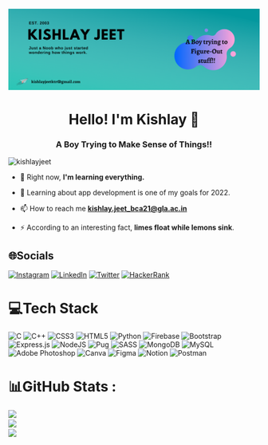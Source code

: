 <p align="left"><img src="https://github.com/kishlayjeet/kishlayjeet/blob/main/Copy%20of%20Copy%20of%20Black%20Geometric%20Retro%20Concert%20Ticket.png?raw=true" alt="kishlayjeet"/></p>

<h1 align="center">Hello! I'm Kishlay 💫</h1>
<h3 align="center">A Boy Trying to Make Sense of Things!!</h3>

<p align="left"> <img src="https://komarev.com/ghpvc/?username=kishlayjeet&label=Profile%20views&color=0e75b6&style=flat" alt="kishlayjeet" /> </p>

- 🌱 Right now, **I'm learning everything.**

- 🥅 Learning about app development is one of my goals for 2022.

- 📫 How to reach me **kishlay.jeet_bca21@gla.ac.in**

- ⚡️ According to an interesting fact, **limes float while lemons sink**.


## 🌐Socials
[![Instagram](https://img.shields.io/badge/Instagram-%23E4405F.svg?logo=Instagram&logoColor=white)](https://instagram.com/kishlayjigar) [![LinkedIn](https://img.shields.io/badge/LinkedIn-%230077B5.svg?logo=linkedin&logoColor=white)](https://linkedin.com/in/kishlayjeet) [![Twitter](https://img.shields.io/badge/Twitter-%231DA1F2.svg?logo=Twitter&logoColor=white)](https://twitter.com/kishlayjigar) [![HackerRank](https://img.shields.io/badge/Hackerrank-%231DA1F2.svg?logo=Hackerrank&logoColor=black)](https://hackerrank.com/kishlayjeet) 

# 💻Tech Stack
![C](https://img.shields.io/badge/c-%2300599C.svg?style=flat&logo=c&logoColor=white) ![C++](https://img.shields.io/badge/c++-%2300599C.svg?style=flat&logo=c%2B%2B&logoColor=white) ![CSS3](https://img.shields.io/badge/css3-%231572B6.svg?style=flat&logo=css3&logoColor=white) ![HTML5](https://img.shields.io/badge/html5-%23E34F26.svg?style=flat&logo=html5&logoColor=white) ![Python](https://img.shields.io/badge/python-3670A0?style=flat&logo=python&logoColor=ffdd54) ![Firebase](https://img.shields.io/badge/firebase-%23039BE5.svg?style=flat&logo=firebase) ![Bootstrap](https://img.shields.io/badge/bootstrap-%23563D7C.svg?style=flat&logo=bootstrap&logoColor=white) ![Express.js](https://img.shields.io/badge/express.js-%23404d59.svg?style=flat&logo=express&logoColor=%2361DAFB) ![NodeJS](https://img.shields.io/badge/node.js-6DA55F?style=flat&logo=node.js&logoColor=white) ![Pug](https://img.shields.io/badge/Pug-FFF?style=flat&logo=pug&logoColor=A86454) ![SASS](https://img.shields.io/badge/SASS-hotpink.svg?style=flat&logo=SASS&logoColor=white) ![MongoDB](https://img.shields.io/badge/MongoDB-%234ea94b.svg?style=flat&logo=mongodb&logoColor=white) ![MySQL](https://img.shields.io/badge/mysql-%2300f.svg?style=flat&logo=mysql&logoColor=white) ![Adobe Photoshop](https://img.shields.io/badge/adobephotoshop-%2331A8FF.svg?style=flat&logo=adobephotoshop&logoColor=white) ![Canva](https://img.shields.io/badge/Canva-%2300C4CC.svg?style=flat&logo=Canva&logoColor=white) 	![Figma](https://img.shields.io/badge/figma-%23F24E1E.svg?style=flat&logo=figma&logoColor=white) ![Notion](https://img.shields.io/badge/Notion-%23000000.svg?style=flat&logo=notion&logoColor=white) ![Postman](https://img.shields.io/badge/Postman-FF6C37?style=flat&logo=postman&logoColor=white)
# 📊GitHub Stats :
![](https://github-readme-stats.vercel.app/api?username=kishlayjeet&theme=default&hide_border=false&include_all_commits=false&count_private=false)<br/>
![](https://github-readme-streak-stats.herokuapp.com/?user=kishlayjeet&theme=default&hide_border=false)<br/>
![](https://github-readme-stats.vercel.app/api/top-langs/?username=kishlayjeet&theme=default&hide_border=false&include_all_commits=false&count_private=false&layout=compact)

